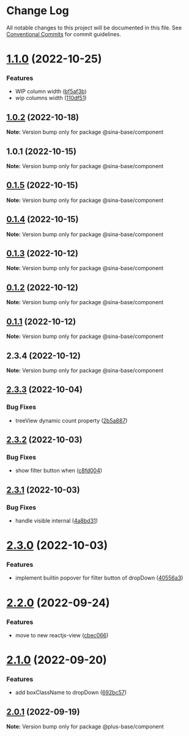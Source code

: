 # Change Log

All notable changes to this project will be documented in this file.
See [Conventional Commits](https://conventionalcommits.org) for commit guidelines.

# [1.1.0](https://github.com/sinabasecomponent/sina-base-components/compare/v1.0.2...v1.1.0) (2022-10-25)


### Features

* WIP column width ([bf5af3b](https://github.com/sinabasecomponent/sina-base-components/commit/bf5af3b2cb2adfc962bc292e88b3d7417b7ec7d2))
* wip columns width ([110df51](https://github.com/sinabasecomponent/sina-base-components/commit/110df5114169ff3e22d2f8ee2f5e38aa6e2ac052))






## [1.0.2](https://github.com/sinabasecomponent/sina-base-components/compare/v1.0.1...v1.0.2) (2022-10-18)

**Note:** Version bump only for package @sina-base/component





## 1.0.1 (2022-10-15)

**Note:** Version bump only for package @sina-base/component





## [0.1.5](https://github.com/sinabasecomponent/sinaBase/compare/v0.1.4...v0.1.5) (2022-10-15)

**Note:** Version bump only for package @sina-base/component





## [0.1.4](https://github.com/sinabasecomponent/sinaBase/compare/v0.1.3...v0.1.4) (2022-10-15)

**Note:** Version bump only for package @sina-base/component





## [0.1.3](https://gitlab.sinacomsys.local/a.mahmoudi/sinabase/compare/v0.1.2...v0.1.3) (2022-10-12)

**Note:** Version bump only for package @sina-base/component





## [0.1.2](https://gitlab.sinacomsys.local/a.mahmoudi/sinabase/compare/v0.1.1...v0.1.2) (2022-10-12)

**Note:** Version bump only for package @sina-base/component





## [0.1.1](https://gitlab.sinacomsys.local/a.mahmoudi/sinabase/compare/v2.3.4...v0.1.1) (2022-10-12)

**Note:** Version bump only for package @sina-base/component





## 2.3.4 (2022-10-12)

**Note:** Version bump only for package @sina-base/component






## [2.3.3](http://tfs.1st.co.com/tfs/Plus/PayamGostarFront/_git/PlusBase/compare/v2.3.2...v2.3.3) (2022-10-04)


### Bug Fixes

* treeView dynamic count property ([2b5a887](http://tfs.1st.co.com/tfs/Plus/PayamGostarFront/_git/PlusBase/commits/2b5a8871fbfb4d6c8c97fb460580fd064689baa8))





## [2.3.2](http://tfs.1st.co.com/tfs/Plus/PayamGostarFront/_git/PlusBase/compare/v2.3.1...v2.3.2) (2022-10-03)


### Bug Fixes

* show filter button when ([c8fd004](http://tfs.1st.co.com/tfs/Plus/PayamGostarFront/_git/PlusBase/commits/c8fd004e7b6b0205cdad76e6a6f55da58df88bd6))





## [2.3.1](http://tfs.1st.co.com/tfs/Plus/PayamGostarFront/_git/PlusBase/compare/v2.3.0...v2.3.1) (2022-10-03)


### Bug Fixes

* handle visible internal ([4a8bd31](http://tfs.1st.co.com/tfs/Plus/PayamGostarFront/_git/PlusBase/commits/4a8bd318c39bcca25692dac0b9d09d3f3b2824b9))





# [2.3.0](http://tfs.1st.co.com/tfs/Plus/PayamGostarFront/_git/PlusBase/compare/v2.2.0...v2.3.0) (2022-10-03)


### Features

* implement builtin popover for filter button of dropDown ([40556a3](http://tfs.1st.co.com/tfs/Plus/PayamGostarFront/_git/PlusBase/commits/40556a3ad5a3787684e61a61cdcd16aad10b70f5))





# [2.2.0](http://tfs.1st.co.com/tfs/Plus/PayamGostarFront/_git/PlusBase/compare/v2.1.0...v2.2.0) (2022-09-24)


### Features

* move to new reactjs-view ([cbec066](http://tfs.1st.co.com/tfs/Plus/PayamGostarFront/_git/PlusBase/commits/cbec066a5a271b573edc39a85567a1a602a37166))





# [2.1.0](http://tfs.1st.co.com/tfs/Plus/PayamGostarFront/_git/PlusBase/compare/v2.0.1...v2.1.0) (2022-09-20)


### Features

* add boxClassName to dropDown ([692bc57](http://tfs.1st.co.com/tfs/Plus/PayamGostarFront/_git/PlusBase/commits/692bc574b2d7b4dec036af9b38c8cf096940f153))





## [2.0.1](http://tfs.1st.co.com/tfs/Plus/PayamGostarFront/_git/PlusBase/compare/v1.14.8...v2.0.1) (2022-09-19)

**Note:** Version bump only for package @plus-base/component
